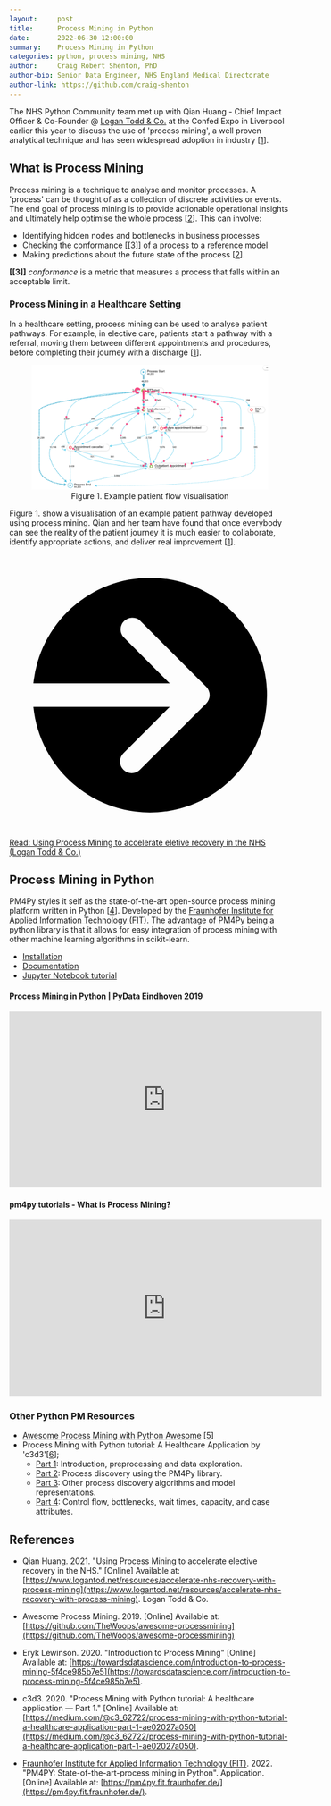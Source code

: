 ```yaml
---
layout:     post
title:      Process Mining in Python
date:       2022-06-30 12:00:00
summary:    Process Mining in Python
categories: python, process mining, NHS
author:     Craig Robert Shenton, PhD
author-bio: Senior Data Engineer, NHS England Medical Directorate
author-link: https://github.com/craig-shenton
---
```


The NHS Python Community team met up with Qian Huang - Chief Impact Officer & Co-Founder @ [Logan Todd & Co.](https://www.logantod.net/) at the Confed Expo in Liverpool earlier this year to discuss the use of 'process mining', a well proven analytical technique and has seen widespread adoption in industry [[1](https://www.logantod.net/resources/accelerate-nhs-recovery-with-process-mining)].

## What is Process Mining

Process mining is a technique to analyse and monitor processes. A 'process' can be thought of as a collection of discrete activities or events. The end goal of process mining is to provide actionable operational insights and ultimately help optimise the whole process [[2](https://towardsdatascience.com/introduction-to-process-mining-5f4ce985b7e5)]. This can involve: 
- Identifying hidden nodes and bottlenecks in business processes
- Checking the conformance [[3]] of a process to a reference model
- Making predictions about the future state of the process [[2](https://towardsdatascience.com/introduction-to-process-mining-5f4ce985b7e5)].

**[[3]]** *conformance* is a metric that measures a process that falls within an acceptable limit.

### Process Mining in a Healthcare Setting

In a healthcare setting, process mining can be used to analyse patient pathways. For example, in elective care, patients start a pathway with a referral, moving them between different appointments and procedures, before completing their journey with a discharge [[1](https://www.logantod.net/resources/accelerate-nhs-recovery-with-process-mining)]. 

<figure class="nhsuk-image">
  <img class="nhsuk-image__img" src="../assets/img/posts/proc-mining.png" alt="Example patient flow visualisation">
  <center>
    <figcaption class="nhsuk-image__caption">
        Figure 1. Example patient flow visualisation
    </figcaption>
  </center>
</figure>

Figure 1. show a visualisation of an example patient pathway developed using process mining. Qian and her team have found that once everybody can see the reality of the patient journey it is much easier to collaborate, identify appropriate actions, and deliver real improvement [[1](https://www.logantod.net/resources/accelerate-nhs-recovery-with-process-mining)].

<div class="nhsuk-action-link">
    <a class="nhsuk-action-link__link" href="https://olobiotokoni.medium.com/write-or-die-fc8a081508b1">
        <svg class="nhsuk-icon nhsuk-icon__arrow-right-circle" xmlns="http://www.w3.org/2000/svg" viewBox="0 0 24 24" aria-hidden="true">
            <path d="M0 0h24v24H0z" fill="none"></path>
            <path d="M12 2a10 10 0 0 0-9.95 9h11.64L9.74 7.05a1 1 0 0 1 1.41-1.41l5.66 5.65a1 1 0 0 1 0 1.42l-5.66 5.65a1 1 0 0 1-1.41 0 1 1 0 0 1 0-1.41L13.69 13H2.05A10 10 0 1 0 12 2z"></path>
        </svg>
        <span class="nhsuk-action-link__text">Read: Using Process Mining to accelerate eletive recovery in the NHS (Logan Todd & Co.)</span>
    </a>
</div>

## Process Mining in Python

PM4Py styles it self as the state-of-the-art open-source process mining platform written in Python [[4](https://pm4py.fit.fraunhofer.de/)]. Developed by the [Fraunhofer Institute for Applied Information Technology (FIT)](http://fit.fraunhofer.de/). The advantage of PM4Py being a python library is that it allows for easy integration of process mining with other machine learning algorithms in scikit-learn.
  - [Installation](https://pm4py.fit.fraunhofer.de/install)
  - [Documentation](https://pm4py.fit.fraunhofer.de/docs)
  - [Jupyter Notebook tutorial](https://gitlab.com/healthcare2/process-mining-tutorial/-/tree/master)

#### Process Mining in Python | PyData Eindhoven 2019
<iframe width="560" height="315" src="https://www.youtube-nocookie.com/embed/i6NGHvZyHXY" title="YouTube video player" frameborder="0" allow="accelerometer; autoplay; clipboard-write; encrypted-media; gyroscope; picture-in-picture" allowfullscreen></iframe>

#### pm4py tutorials - What is Process Mining?
<iframe width="560" height="315" src="https://www.youtube-nocookie.com/embed/XLHtvt36g6U" title="YouTube video player" frameborder="0" allow="accelerometer; autoplay; clipboard-write; encrypted-media; gyroscope; picture-in-picture" allowfullscreen></iframe>

### Other Python PM Resources

- [Awesome Process Mining with Python Awesome](https://github.com/TheWoops/awesome-processmining) [[5](https://github.com/TheWoops/awesome-processmining)]
- Process Mining with Python tutorial: A Healthcare Application by 'c3d3'[[6](https://medium.com/@c3_62722/process-mining-with-python-tutorial-a-healthcare-application-part-1-ae02027a050)];
  - [Part 1](https://medium.com/@c3_62722/process-mining-with-python-tutorial-a-healthcare-application-part-1-ae02027a050): Introduction, preprocessing and data exploration.
  - [Part 2](https://medium.com/@c3_62722/process-mining-with-python-tutorial-a-healthcare-application-part-2-4cf57053421f): Process discovery using the PM4Py library.
  - [Part 3](https://medium.com/@c3_62722/process-mining-with-python-tutorial-a-healthcare-application-part-3-cc9af986c122): Other process discovery algorithms and model representations.
  - [Part 4](https://medium.com/@c3_62722/process-mining-with-python-tutorial-a-healthcare-application-part-4-912286ee51b): Control flow, bottlenecks, wait times, capacity, and case attributes. 


## References

- Qian Huang. 2021. "Using Process Mining to accelerate elective recovery in the NHS." [Online] Available at: [https://www.logantod.net/resources/accelerate-nhs-recovery-with-process-mining](https://www.logantod.net/resources/accelerate-nhs-recovery-with-process-mining). Logan Todd & Co.

- Awesome Process Mining. 2019. [Online] Available at: [https://github.com/TheWoops/awesome-processmining](https://github.com/TheWoops/awesome-processmining)

- Eryk Lewinson. 2020. "Introduction to Process Mining" [Online] Available at: [https://towardsdatascience.com/introduction-to-process-mining-5f4ce985b7e5](https://towardsdatascience.com/introduction-to-process-mining-5f4ce985b7e5). 

- c3d3. 2020. "Process Mining with Python tutorial: A healthcare application — Part 1." [Online] Available at: [https://medium.com/@c3_62722/process-mining-with-python-tutorial-a-healthcare-application-part-1-ae02027a050](https://medium.com/@c3_62722/process-mining-with-python-tutorial-a-healthcare-application-part-1-ae02027a050).

- [Fraunhofer Institute for Applied Information Technology (FIT)](http://fit.fraunhofer.de/). 2022. "PM4PY: State-of-the-art-process mining in Python". Application. [Online] Available at: [https://pm4py.fit.fraunhofer.de/](https://pm4py.fit.fraunhofer.de/).
